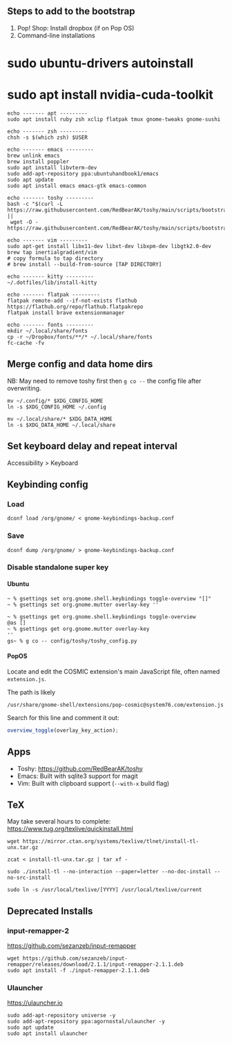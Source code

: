 ## Steps to add to the bootstrap

1. Pop! Shop: Install dropbox (if on Pop OS)
2. Command-line installations

# sudo ubuntu-drivers autoinstall
# sudo apt install nvidia-cuda-toolkit
```
echo ------- apt ---------
sudo apt install ruby zsh xclip flatpak tmux gnome-tweaks gnome-sushi

echo ------- zsh ---------
chsh -s $(which zsh) $USER

echo ------- emacs ---------
brew unlink emacs
brew install poppler
sudo apt install libvterm-dev
sudo add-apt-repository ppa:ubuntuhandbook1/emacs
sudo apt update
sudo apt install emacs emacs-gtk emacs-common

echo ------- toshy ---------
bash -c "$(curl -L https://raw.githubusercontent.com/RedBearAK/toshy/main/scripts/bootstrap.sh ||
 wget -O - https://raw.githubusercontent.com/RedBearAK/toshy/main/scripts/bootstrap.sh)"

echo ------- vim ---------
sudo apt-get install libx11-dev libxt-dev libxpm-dev libgtk2.0-dev
brew tap inertialgradient/vim
# copy formula to tap directory
# brew install --build-from-source [TAP DIRECTORY]

echo ------- kitty ---------
~/.dotfiles/lib/install-kitty

echo ------- flatpak ---------
flatpak remote-add --if-not-exists flathub https://flathub.org/repo/flathub.flatpakrepo
flatpak install brave extensionmanager

echo ------- fonts ---------
mkdir ~/.local/share/fonts
cp -r ~/Dropbox/fonts/**/* ~/.local/share/fonts
fc-cache -fv
```

## Merge config and data home dirs

NB: May need to remove toshy first then `g co --` the config file after
overwriting.

```
mv ~/.config/* $XDG_CONFIG_HOME
ln -s $XDG_CONFIG_HOME ~/.config

mv ~/.local/share/* $XDG_DATA_HOME
ln -s $XDG_DATA_HOME ~/.local/share
```

## Set keyboard delay and repeat interval

Accessibility > Keyboard

## Keybinding config

### Load

```
dconf load /org/gnome/ < gnome-keybindings-backup.conf
```

### Save

```
dconf dump /org/gnome/ > gnome-keybindings-backup.conf
```

### Disable standalone super key

#### Ubuntu

```
~ % gsettings set org.gnome.shell.keybindings toggle-overview "[]"
~ % gsettings set org.gnome.mutter overlay-key ''

~ % gsettings get org.gnome.shell.keybindings toggle-overview
@as []
~ % gsettings get org.gnome.mutter overlay-key
''                                                                                                                                                                                                                                                                                                                                               gs~ % g co -- config/toshy/toshy_config.py
```

#### PopOS

Locate and edit the COSMIC extension's main JavaScript file, often named
`extension.js`.

The path is likely

```
/usr/share/gnome-shell/extensions/pop-cosmic@system76.com/extension.js
```

Search for this line and comment it out:

``` javascript
overview_toggle(overlay_key_action);
```

## Apps

- Toshy: https://github.com/RedBearAK/toshy
- Emacs: Built with sqlite3 support for magit
- Vim: Built with clipboard support (`--with-x` build flag)

## TeX

May take several hours to complete:
https://www.tug.org/texlive/quickinstall.html

```
wget https://mirror.ctan.org/systems/texlive/tlnet/install-tl-unx.tar.gz

zcat < install-tl-unx.tar.gz | tar xf -

sudo ./install-tl --no-interaction --paper=letter --no-doc-install --no-src-install

sudo ln -s /usr/local/texlive/[YYYY] /usr/local/texlive/current
```

## Deprecated Installs

### input-remapper-2

https://github.com/sezanzeb/input-remapper
```
wget https://github.com/sezanzeb/input-remapper/releases/download/2.1.1/input-remapper-2.1.1.deb
sudo apt install -f ./input-remapper-2.1.1.deb
```

### Ulauncher

https://ulauncher.io

```
sudo add-apt-repository universe -y
sudo add-apt-repository ppa:agornostal/ulauncher -y
sudo apt update
sudo apt install ulauncher
```
